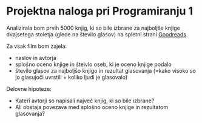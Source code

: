 # Projektna naloga pri Programiranju 1

Analizirala bom prvih 5000 knjig, ki so bile izbrane za najboljše knjige dvajsetega stoletja (glede na število glasov) na spletni strani [Goodreads](https://www.goodreads.com/list/show/6.Best_Books_of_the_20th_Century).

Za vsak film bom zajela:
- naslov in avtorja
- splošno oceno knjige in šteivlo oseb, ki je oceno knjige podalo
- število glasov za najboljšo knjigo in rezultat glasovanja (=kako visoko so jo glasujoči uvrstili + koliko ljudi je glasovalo)

Delovne hipoteze:
- Kateri avtorji so napisali največ knjig, ki so bile izbrane?
- Ali obstaja povezava med splošno oceno knjige in rezultatom glasovanja?